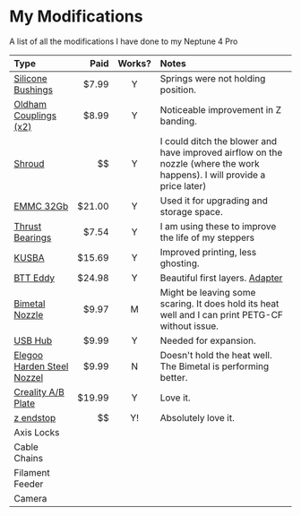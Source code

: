 # My Modifications

A list of all the modifications I have done to my Neptune 4 Pro

| Type | Paid | Works? | Notes |
| :--- | ----: | :----: | :---- |
| [Silicone Bushings](https://www.amazon.com/gp/product/B09NNFQQ8T/ref=ppx_yo_dt_b_search_asin_title?ie=UTF8&psc=1) | $7.99 | Y | Springs were not holding position. |
| [Oldham Couplings (x2)](https://www.amazon.com/gp/product/B0BZ56F15T/ref=ppx_yo_dt_b_asin_title_o00_s00?ie=UTF8&th=1) | $8.99 | Y | Noticeable improvement in Z banding. |
| [Shroud](https://www.printables.com/model/812526-neptune-4-plus-max-3x-5015-fan-printhead-threaded) | $$ | Y | I could ditch the blower and have improved airflow on the nozzle (where the work happens). I will provide a price later) |
| [EMMC 32Gb](https://www.amazon.com/dp/B0D1K3TNQN?ref=ppx_yo2ov_dt_b_fed_asin_title) | $21.00 | Y | Used it for upgrading and storage space. |
| [Thrust Bearings](https://www.amazon.com/dp/B07QKKWM2R?ref=ppx_yo2ov_dt_b_fed_asin_title) | $7.54 | Y | I am using these to improve the life of my steppers |
| [KUSBA](https://www.amazon.com/gp/product/B0C734JL4Z/ref=ppx_yo_dt_b_search_asin_title?ie=UTF8&psc=1) | $15.69 | Y | Improved printing, less ghosting. |
| [BTT Eddy](https://biqu.equipment/products/bigtreetech-eddy?srsltid=AfmBOorw0SJmsCIe0ATELzzU8zTKmBP1BxazonvL_LfWUsRpDFihvSz7) | $24.98 | Y | Beautiful first layers. [Adapter](https://www.printables.com/model/928061-neptune-4-btt-eddy-adapter) |
| [Bimetal Nozzle](https://www.amazon.com/dp/B0CKYXZCYC?ref=ppx_yo2ov_dt_b_fed_asin_title) | $9.97 | M | Might be leaving some scaring. It does hold its heat well and I can print PETG-CF without issue. |
| [USB Hub](https://www.amazon.com/dp/B07L32B9C2?ref=ppx_yo2ov_dt_b_fed_asin_title&th=1) | $9.99 | Y | Needed for expansion. |
| [Elegoo Harden Steel Nozzel](https://www.amazon.com/dp/B0CY3T6FHC?ref=ppx_yo2ov_dt_b_fed_asin_title&th=1) | $9.99 | N | Doesn't hold the heat well. The Bimetal is performing better. |
| [Creality A/B Plate](https://www.amazon.com/dp/B0C4NDBY8Z) | $19.99 | Y | Love it. |
| [z endstop](https://github.com/dvystrcil/neptune/blob/main/Z%20End%20Stop%20Modification.md) | $$ | Y! | Absolutely love it. |
| Axis Locks | 
| Cable Chains |
| Filament Feeder |
| Camera |
